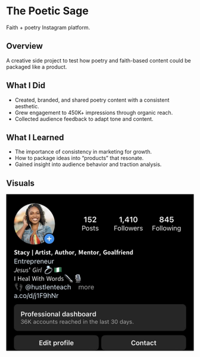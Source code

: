 # The Poetic Sage
Faith + poetry Instagram platform.

## Overview
A creative side project to test how poetry and faith-based content could be packaged like a product. 

## What I Did
- Created, branded, and shared poetry content with a consistent aesthetic.  
- Grew engagement to 450K+ impressions through organic reach.  
- Collected audience feedback to adapt tone and content.  

## What I Learned
- The importance of consistency in marketing for growth.  
- How to package ideas into “products” that resonate.  
- Gained insight into audience behavior and traction analysis.  

## Visuals
![Analytics Screenshot](images/IMG_1195.jpeg)
